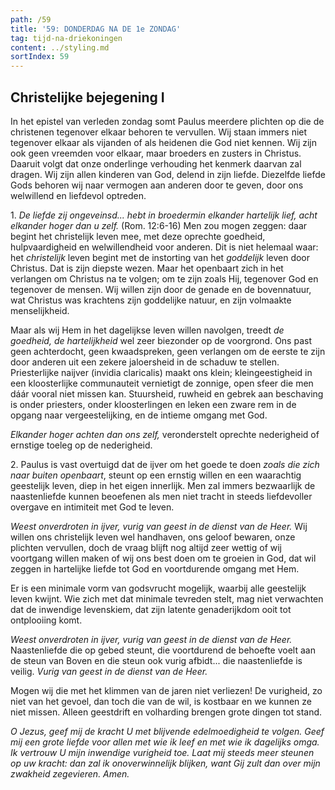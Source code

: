 ```yaml
---
path: /59
title: '59: DONDERDAG NA DE 1e ZONDAG'
tag: tijd-na-driekoningen
content: ../styling.md
sortIndex: 59
---
```


## Christelijke bejegening I

In het epistel van verleden zondag somt Paulus meerdere plichten op die de christenen tegenover elkaar behoren te vervullen. Wij staan immers niet tegenover elkaar als vijanden of als heidenen die God niet kennen. Wij zijn ook geen vreemden voor elkaar, maar broeders en zusters in Christus. Daaruit volgt dat onze onderlinge verhouding het kenmerk daarvan zal dragen. Wij zijn allen kinderen van God, delend in zijn liefde. Diezelfde liefde Gods behoren wij naar vermogen aan anderen door te geven, door ons welwillend en liefdevol optreden.

1\. _De liefde zij ongeveinsd... hebt in broedermin elkander hartelijk lief, acht elkander hoger dan u zelf._ (Rom. 12:6-16) Men zou mogen zeggen: daar begint het christelijk leven mee, met deze oprechte goedheid, hulpvaardigheid en welwillendheid voor anderen. Dit is niet helemaal waar: het _christelijk_ leven begint met de instorting van het _goddelijk_ leven door Christus. Dat is zijn diepste wezen. Maar het openbaart zich in het verlangen om Christus na te volgen; om te zijn zoals Hij, tegenover God en tegenover de mensen. Wij willen zijn door de genade en de bovennatuur, wat Christus was krachtens zijn goddelijke natuur, en zijn volmaakte menselijkheid.

Maar als wij Hem in het dagelijkse leven willen navolgen, treedt _de goedheid, de hartelijkheid_ wel zeer biezonder op de voorgrond. Ons past geen achterdocht, geen kwaadspreken, geen verlangen om de eerste te zijn door anderen uit een zekere jaloersheid in de schaduw te stellen. Priesterlijke naijver (invidia claricalis) maakt ons klein; kleingeestigheid in een kloosterlijke communauteit vernietigt de zonnige, open sfeer die men dáár vooral niet missen kan. Stuursheid, ruwheid en gebrek aan beschaving is onder priesters, onder kloosterlingen en leken een zware rem in de opgang naar vergeestelijking, en de intieme omgang met God.

_Elkander hoger achten dan ons zelf,_ veronderstelt oprechte nederigheid of ernstige toeleg op de
nederigheid.

2\. Paulus is vast overtuigd dat de ijver om het goede te doen _zoals die zich naar buiten openbaart_, steunt op een ernstig willen en een waarachtig geestelijk leven, diep in het eigen innerlijk. Men zal immers bezwaarlijk de naastenliefde kunnen beoefenen als men niet tracht in steeds liefdevoller overgave en intimiteit met God te leven.

_Weest onverdroten in ijver, vurig van geest in de dienst van de Heer._ Wij willen ons christelijk leven wel handhaven, ons geloof bewaren, onze plichten vervullen, doch de vraag blijft nog altijd zeer wettig of wij voortgang willen maken of wij ons best doen om te groeien in God, dat wil zeggen in hartelijke liefde tot God en voortdurende omgang met Hem.

Er is een minimale vorm van godsvrucht mogelijk, waarbij alle geestelijk leven kwijnt. Wie zich met dat minimale tevreden stelt, mag niet verwachten dat de inwendige levenskiem, dat zijn latente genaderijkdom ooit tot ontplooiing komt.

_Weest onverdroten in ijver, vurig van geest in de dienst van de Heer._ Naastenliefde die op gebed steunt, die voortdurend de behoefte voelt aan de steun van Boven en die steun ook vurig afbidt... die naastenliefde is veilig. _Vurig van geest in de dienst van de Heer._

Mogen wij die met het klimmen van de jaren niet verliezen! De vurigheid, zo niet van het gevoel, dan toch die van de wil, is kostbaar en we kunnen ze niet missen. Alleen geestdrift en volharding brengen grote dingen tot stand.

_O Jezus, geef mij de kracht U met blijvende edelmoedigheid te volgen. Geef mij een grote liefde voor allen met wie ik leef en met wie ik dagelijks omga. Ik vertrouw U mijn inwendige vurigheid toe. Laat mij steeds meer steunen op uw kracht: dan zal ik onoverwinnelijk blijken, want Gij zult dan over mijn zwakheid zegevieren. Amen._
